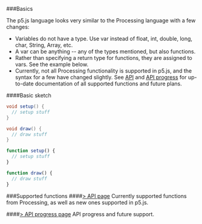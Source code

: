###Basics

The p5.js language looks very similar to the Processing language with a few changes:
+ Variables do not have a type. Use var instead of float, int, double, long, char, String, Array, etc.
+ A var can be anything -- any of the types mentioned, but also functions.
+ Rather than specifying a return type for functions, they are assigned to vars. See the example below.
+ Currently, not all Processing functionality is supported in p5.js, and the syntax for a few have changed slightly. See [API](https://github.com/processing/p5.js/wiki/API) and [API progress](https://github.com/processing/p5.js/wiki/API-Progress) for up-to-date documentation of all supported functions and future plans.

####Basic sketch

```java
void setup() {
  // setup stuff
}

void draw() {
  // draw stuff
}
```


```javascript
function setup() {
  // setup stuff
}

function draw() {
  // draw stuff
}
```

###Supported functions
####[> API page](https://github.com/processing/p5.js/wiki/API)
Currently supported functions from Processing, as well as new ones supported in p5.js.

####[> API progress page](https://github.com/processing/p5.js/wiki/API-Progress)
API progress and future support.
